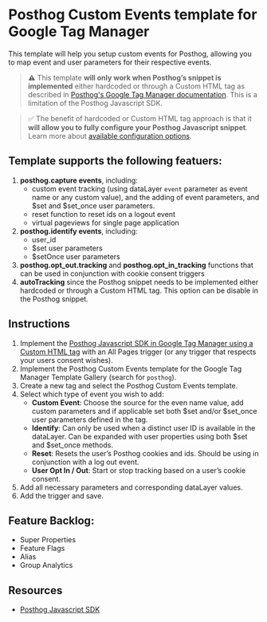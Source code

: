 # Posthog Custom Events template for Google Tag Manager
This template will help you setup custom events for Posthog, allowing you to map event and user parameters for their respective events.

> **⚠️** This template **will only work when Posthog’s snippet is implemented** either hardcoded or through a Custom HTML tag as described in [Posthog's Google Tag Manager documentation](https://posthog.com/docs/integrate/third-party/google-tag-manager). This is a limitation of the Posthog Javascript SDK.

> ✅ The benefit of hardcoded or Custom HTML tag approach is that it **will allow you to fully configure your Posthog Javascript snippet**. Learn more about [available configuration options](https://posthog.com/docs/integrate/client/js#config).

## Template supports the following featuers:
1. **posthog.capture events**, including:
   - custom event tracking (using dataLayer `event` parameter as event name or any custom value), and the adding of event parameters, and $set and $set_once user parameters.
   - reset function to reset ids on a logout event
   - virtual pageviews for single page application
1. **posthog.identify events**, including:
   - user_id
   - $set user parameters
   - $setOnce user parameters
1. **posthog.opt_out.tracking** and **posthog.opt_in_tracking** functions that can be used in conjunction with cookie consent triggers
2. **autoTracking** since the Posthog snippet needs to be implemented either hardcoded or through a Custom HTML tag. This option can be disable in the Posthog snippet.

## Instructions
1. Implement the [Posthog Javascript SDK in Google Tag Manager using a Custom HTML tag](https://posthog.com/docs/integrate/third-party/google-tag-manager) with an All Pages trigger (or any trigger that respects your users consent wishes).
2. Implement the Posthog Custom Events template for the Google Tag Manager Template Gallery (search for `posthog`).
3. Create a new tag and select the Posthog Custom Events template.
4. Select which type of event you wish to add:
   - **Custom Event**: Choose the source for the even name value, add custom parameters and if applicable set both $set and/or $set_once user parameters defined in the tag.
   - **Identify**: Can only be used when a distinct user ID is available in the dataLayer. Can be expanded with user properties using both $set and $set_once methods.
   - **Reset**: Resets the user’s Posthog cookies and ids. Should be using in conjunction with a log out event.
   - **User Opt In / Out**: Start or stop tracking based on a user’s cookie consent.
1. Add all necessary parameters and corresponding dataLayer values.
2. Add the trigger and save.

## Feature Backlog:
- Super Properties
- Feature Flags
- Alias
- Group Analytics

## Resources
- [Posthog Javascript SDK](https://posthog.com/docs/integrate/client/js)


